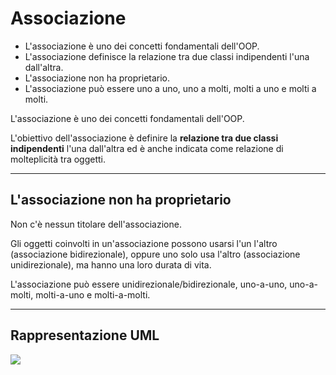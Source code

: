 # Associazione

* L'associazione è uno dei concetti fondamentali dell'OOP.
* L'associazione definisce la relazione tra due classi indipendenti l'una dall'altra.
* L'associazione non ha proprietario.
* L'associazione può essere uno a uno, uno a molti, molti a uno e molti a molti.

L'associazione è uno dei concetti fondamentali dell'OOP. 

L'obiettivo dell'associazione è definire la **relazione tra due classi indipendenti** l'una dall'altra ed è anche indicata come relazione di molteplicità tra oggetti. 

---

## L'associazione non ha proprietario

Non c'è nessun titolare dell'associazione. 

Gli oggetti coinvolti in un'associazione possono usarsi l'un l'altro (associazione bidirezionale), oppure uno solo usa l'altro (associazione unidirezionale), ma hanno una loro durata di vita. 

L'associazione può essere unidirezionale/bidirezionale, uno-a-uno, uno-a-molti, molti-a-uno e molti-a-molti.

---

## Rappresentazione UML

![](./img/../../../../01Programma/06_classi_base/aggregazione-composizione-associazione.png)

